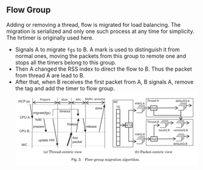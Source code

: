## Flow Group
Adding or removing a thread, flow is migrated for load balancing. The migration is serialized and only one such process at any time for simplicity. 
The hrtimer is originally used here.
- Signals A to migrate `fgs` to B. A mark is used to distinguish it from normal ones, moving the packets from this group to remote one and stops 
all the timers belong to this group.
- Then A changed the RSS index to direct the flow to B. Thus the packet from thread A are lead to B.
- After that, when B receives the first packet from A, B signals A, remove the tag and add the timer to flow group.
![](https://github.com/ILKNS/kns/blob/master/document/fg.png)
